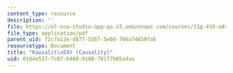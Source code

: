```yaml
---
content_type: resource
description: ''
file: https://ol-ocw-studio-app-qa.s3.amazonaws.com/courses/21g-410-advanced-german-professional-communication-spring-2017/0104e5377c07b480910078177b05a4aa_21G_410s17_W01_M02.pdf
file_type: application/pdf
parent_uid: f2c7a12e-d877-5267-5e80-766a746597a6
resourcetype: Document
title: "Kausalit\xE4t (Causality)"
uid: 0104e537-7c07-b480-9100-78177b05a4aa
---
```


